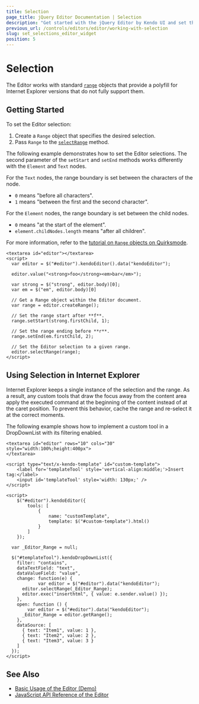```yaml
---
title: Selection
page_title: jQuery Editor Documentation | Selection
description: "Get started with the jQuery Editor by Kendo UI and set the desired selections."
previous_url: /controls/editors/editor/working-with-selection
slug: set_selections_editor_widget
position: 5
---
```


# Selection

The Editor works with standard [`range`](https://developer.mozilla.org/en/docs/Web/API/Range) objects that provide a polyfill for Internet Explorer versions that do not fully support them.

## Getting Started

To set the Editor selection:

1. Create a `Range` object that specifies the desired selection.
1. Pass `Range` to the [`selectRange`](/api/javascript/ui/editor/methods/selectrange) method.

The following example demonstrates how to set the Editor selections. The second parameter of the `setStart` and `setEnd` methods works differently with the `Element` and `Text` nodes.

For the `Text` nodes, the range boundary is set between the characters of the node.
* `0` means "before all characters".
* `1` means "between the first and the second character".

For the `Element` nodes, the range boundary is set between the child nodes.
* `0` means "at the start of the element".
* `element.childNodes.length` means "after all children".

For more information, refer to the [tutorial on `Range` objects on Quirksmode](http://www.quirksmode.org/dom/range_intro.html).

    <textarea id="editor"></textarea>
    <script>
      var editor = $("#editor").kendoEditor().data("kendoEditor");

      editor.value("<strong>foo</strong><em>bar</em>");

      var strong = $("strong", editor.body)[0];
      var em = $("em", editor.body)[0]

      // Get a Range object within the Editor document.
      var range = editor.createRange();

      // Set the range start after **f**.
      range.setStart(strong.firstChild, 1);

      // Set the range ending before **r**.
      range.setEnd(em.firstChild, 2);

      // Set the Editor selection to a given range.
      editor.selectRange(range);
    </script>

## Using Selection in Internet Explorer

Internet Explorer keeps a single instance of the selection and the range. As a result, any custom tools that draw the focus away from the content area apply the executed command at the beginning of the content instead of at the caret position. To prevent this behavior, cache the range and re-select it at the correct moments.

The following example shows how to implement a custom tool in a DropDownList with its filtering enabled.

    <textarea id="editor" rows="10" cols="30" style="width:100%;height:400px">
    </textarea>

    <script type="text/x-kendo-template" id="custom-template">
        <label for='templateTool' style='vertical-align:middle;'>Insert tag:</label>
        <input id='templateTool' style='width: 130px;' />
    </script>

    <script>
        $("#editor").kendoEditor({
            tools: [
                {
                    name: "customTemplate",
                    template: $("#custom-template").html()
                }
            ]
        });

      var _Editor_Range = null;

      $("#templateTool").kendoDropDownList({
        filter: "contains",
        dataTextField: "text",
        dataValueField: "value",
        change: function(e) {
  				var editor = $("#editor").data("kendoEditor");
          editor.selectRange(_Editor_Range);
          editor.exec("inserthtml", { value: e.sender.value() });
        },
        open: function () {
        	var editor = $("#editor").data("kendoEditor");
          _Editor_Range = editor.getRange();
        },
        dataSource: [
          { text: "Item1", value: 1 },
          { text: "Item2", value: 2 },
          { text: "Item3", value: 3 }
        ]
      });
    </script>

## See Also

* [Basic Usage of the Editor (Demo)](https://demos.telerik.com/kendo-ui/editor/index)
* [JavaScript API Reference of the Editor](/api/javascript/ui/editor)
